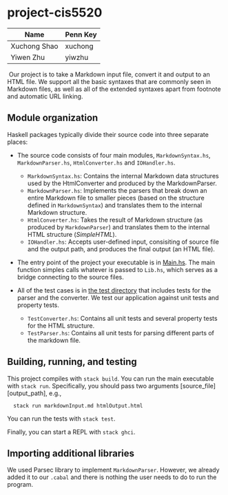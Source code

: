 # project-cis5520

| Name | Penn Key |
| ----- | ------- |
| Xuchong Shao | xuchong |
| Yiwen Zhu | yiwzhu |
​
Our project is to take a Markdown input file, convert it and output to an HTML file. We support all the basic syntaxes that are commonly seen in Markdown files, as well as all of the extended syntaxes apart from footnote and automatic URL linking.
​
## Module organization

Haskell packages typically divide their source code into three separate places:

  - The source code consists of four main modules, `MarkdownSyntax.hs`, `MarkdownParser.hs`, `HtmlConverter.hs` and `IOHandler.hs`. 
    - `MarkdownSyntax.hs`: Contains the internal Markdown data structures used by the HtmlConverter and produced by the MarkdownParser. 
    - `MarkdownParser.hs`: Implements the parsers that break down an entire Markdown file to smaller pieces (based on the structure defined in `MarkdownSyntax`) and translates them to the internal Markdown structure.
    - `HtmlConverter.hs`: Takes the result of Markdown structure (as produced by `MarkdownParser`) and translates them to the internal HTML structure (*SimpleHTML*).
    - `IOHandler.hs`: Accepts user-defined input, consisiting of source file and the output path, and produces the final output (an HTML file).
  
  - The entry point of the project your executable is in [Main.hs](app/Main.hs). The main function simples calls whatever is passed to `Lib.hs`, which serves as a bridge connecting to the source files.
  
  - All of the test cases is in [the test directory](test/Spec.hs) that includes tests for the parser and the converter. We test our application against unit tests and property tests. 
    - `TestConverter.hs`: Contains all unit tests and several property tests for the HTML structure.
    - `TestParser.hs`: Contains all unit tests for parsing different parts of the markdown file.

## Building, running, and testing

This project compiles with `stack build`. 
You can run the main executable with `stack run`. Specifically, you should pass two arguments [source_file] [output_path], e.g., 

```
  stack run markdownInput.md htmlOutput.html
```

You can run the tests with `stack test`. 

Finally, you can start a REPL with `stack ghci`.

## Importing additional libraries
We used Parsec library to implement `MarkdownParser`. However, we already added it to our `.cabal` and there is nothing the user needs to do to run the program.
 
<!-- 
This project is designed to run with stackage: you can easily use any library
in https://www.stackage.org/lts-19.19 by adding an entry to the
`build-depends` list of the `common-stanza` in the cabal file. If you want to
use a library that is not on stackage, you'll need to update the common-stanza
*and* add information to `stack.yaml` about where to find that library. -->

